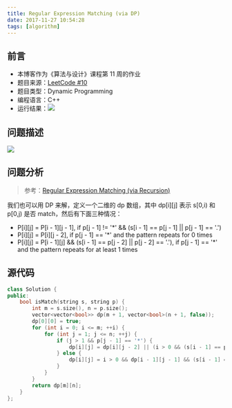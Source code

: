 ```yaml
---
title: Regular Expression Matching (via DP)
date: 2017-11-27 10:54:28
tags: [algorithm]
---
```


## 前言

- 本博客作为《算法与设计》课程第 11 周的作业
- 题目来源：[LeetCode #10](https://leetcode.com/problems/regular-expression-matching)
- 题目类型：Dynamic Programming
- 编程语言：C++
- 运行结果：![](images/result.png)

## 问题描述

![](images/description.png)

## 问题分析

> 参考：[Regular Expression Matching (via Recursion)](https://painterdrown.github.com/algorithm/median-of-two-sorted-arrays/)

我们也可以用 DP 来解，定义一个二维的 dp 数组，其中 dp[i][j] 表示 s[0,i) 和 p[0,j) 是否 match，然后有下面三种情况：

+ P[i][j] = P[i - 1][j - 1], if p[j - 1] != '*' && (s[i - 1] == p[j - 1] || p[j - 1] == '.')
+ P[i][j] = P[i][j - 2], if p[j - 1] == '*' and the pattern repeats for 0 times
+ P[i][j] = P[i - 1][j] && (s[i - 1] == p[j - 2] || p[j - 2] == '.'), if p[j - 1] == '*' and the pattern repeats for at least 1 times

## 源代码

```C++
class Solution {
public:
    bool isMatch(string s, string p) {
        int m = s.size(), n = p.size();
        vector<vector<bool>> dp(m + 1, vector<bool>(n + 1, false));
        dp[0][0] = true;
        for (int i = 0; i <= m; ++i) {
            for (int j = 1; j <= n; ++j) {
                if (j > 1 && p[j - 1] == '*') {
                    dp[i][j] = dp[i][j - 2] || (i > 0 && (s[i - 1] == p[j - 2] || p[j - 2] == '.') && dp[i - 1][j]);
                } else {
                    dp[i][j] = i > 0 && dp[i - 1][j - 1] && (s[i - 1] == p[j - 1] || p[j - 1] == '.');
                }
            }
        }
        return dp[m][n];
    }
};
```
